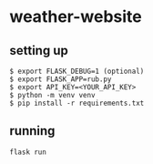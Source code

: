 # weather-website

## setting up
```console
$ export FLASK_DEBUG=1 (optional)
$ export FLASK_APP=rub.py
$ export API_KEY=<YOUR_API_KEY>
$ python -m venv venv
$ pip install -r requirements.txt
```

## running
`flask run`
